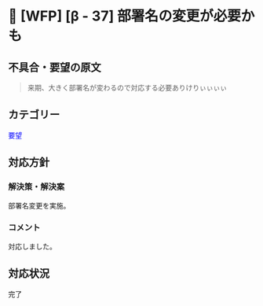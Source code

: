 # 🌳 [WFP] [β - 37] 部署名の変更が必要かも

## 不具合・要望の原文

> 来期、大きく部署名が変わるので対応する必要ありけりぃぃぃぃ

## カテゴリー

<span style="color: blue;">要望</span>



## 対応方針

### 解決策・解決案

部署名変更を実施。

### コメント

対応しました。

## 対応状況

完了